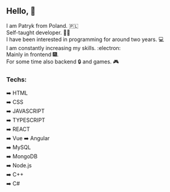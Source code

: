 ## Hello, 👋  
I am Patryk from Poland. :poland:  
Self-taught developer.  :man_student:  
I have been interested in programming for around two years. :computer:  
I am constantly increasing my skills.  :electron:     
Mainly in frontend :fireworks:.     
For some time also backend :lock: and games.  :video_game:   

### Techs:
:arrow_right: HTML  
:arrow_right: CSS  
:arrow_right: JAVASCRIPT  
:arrow_right: TYPESCRIPT  
:arrow_right: REACT  
:arrow_right: Vue
:arrow_right: Angular  
:arrow_right: MySQL  
:arrow_right: MongoDB     
:arrow_right: Node.js    
:arrow_right: C++    
:arrow_right: C#      
